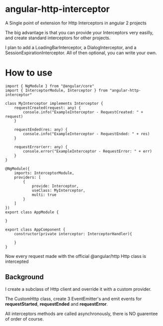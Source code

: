 # angular-http-interceptor

A Single point of extension for Http Interceptors in angular 2 projects

The big advantage is that you can provide your Interceptors very easilly,
and create standard interceptors for other projects.

I plan to add a LoadingBarInterceptor, a DialogInterceptor, and a SessionExpirationInterceptor.
All of then optional, you can write your own.

# How to use

    import { NgModule } from "@angular/core"
    import { InterceptorModule, Interceptor } from "angular-http-interceptor" 
    
    class MyInterceptor implements Interceptor {
        requestCreated(request: any) {
            console.info("ExampleInterceptor - RequestCreated: " + request)
        }

        requestEnded(res: any) {
            console.info("ExampleInterceptor - RequestEnded: " + res)
        }

        requestError(err: any) {
            console.error("ExampleInterceptor - RequestError: " + err)
        }
    }

    @NgModule({
        imports: InterceptorModule,
        providers: [
            {
                provide: Interceptor,
                useClass: MyInterceptor,
                multi: true
            }
        ]
    })
    export class AppModule {

    }

    export class AppComponent {
        constructor(private interceptor: InterceptorHandler){

        }
    }

Now every request made with the official @angular/http Http class is intercepted

## Background

I create a subclass of Http client and override it with a custom provider.

The CustomHttp class, create 3 EventEmitter's and emit events for **requestStarted**,
**requestEnded** and **requestError**. 

All interceptors methods are called asynchronously, there is NO guarentee of order of course.